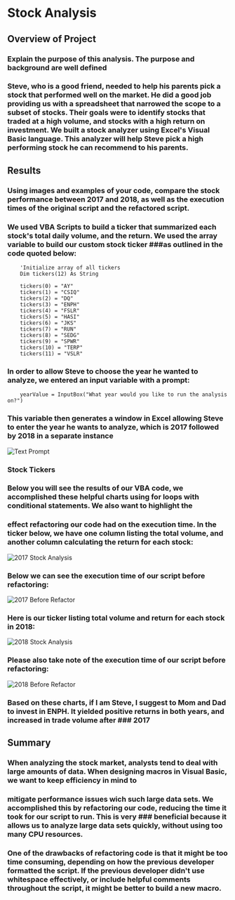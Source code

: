 # Stock Analysis

## Overview of Project

### Explain the purpose of this analysis. The purpose and background are well defined
### Steve, who is a good friend, needed to help his parents pick a stock that performed well on the market. He did a good job providing us with a spreadsheet that narrowed the scope to a subset of stocks. Their goals were to identify stocks that traded at a high volume, and stocks with a high return on investment. We built a stock analyzer using Excel's Visual Basic language. This analyzer will help Steve pick a high performing stock he can recommend to his parents.

## Results

### Using images and examples of your code, compare the stock performance between 2017 and 2018, as well as the execution times of the original script and the refactored script.

### We used VBA Scripts to build a ticker that summarized each stock's total daily volume, and the return. We used the array variable to build our custom stock ticker ###as outlined in the code quoted below:

```
    'Initialize array of all tickers
    Dim tickers(12) As String
    
    tickers(0) = "AY"
    tickers(1) = "CSIQ"
    tickers(2) = "DQ"
    tickers(3) = "ENPH"
    tickers(4) = "FSLR"
    tickers(5) = "HASI"
    tickers(6) = "JKS"
    tickers(7) = "RUN"
    tickers(8) = "SEDG"
    tickers(9) = "SPWR"
    tickers(10) = "TERP"
    tickers(11) = "VSLR"
```

### In order to allow Steve to choose the year he wanted to analyze, we entered an input variable with a prompt:

```
    yearValue = InputBox("What year would you like to run the analysis on?")
```
### This variable then generates a window in Excel allowing Steve to enter the year he wants to analyze, which is 2017 followed by 2018 in a separate instance
![Text Prompt](https://github.com/rivas-j/stock-analysis/blob/4a0563b137d8957645c4057297d97e788e6b343a/Resources/VBA_Challenge_textprompt.png)

### **Stock Tickers**

### Below you will see the results of our VBA code, we accomplished these helpful charts using for loops with conditional statements. We also want to highlight the  
### effect refactoring our code had on the execution time. In the ticker below, we have one column listing the total volume, and another column calculating the return for each stock:
![2017 Stock Analysis](https://github.com/rivas-j/stock-analysis/blob/568bf21329df5e139e59684e1c3e78cbd085732a/Resources/VBA_Challenge_2017.png)

### Below we can see the execution time of our script before refactoring:
![2017 Before Refactor](https://github.com/rivas-j/stock-analysis/blob/26e7f0b6e665f4f40ee42b83d67d93dc684adc11/Resources/2017%20Before%20Refactor.png)

### Here is our ticker listing total volume and return for each stock in 2018: 
![2018 Stock Analysis](https://github.com/rivas-j/stock-analysis/blob/4a0563b137d8957645c4057297d97e788e6b343a/Resources/VBA_Challenge_2018.png)

### Please also take note of the execution time of our script before refactoring:
![2018 Before Refactor](https://github.com/rivas-j/stock-analysis/blob/26e7f0b6e665f4f40ee42b83d67d93dc684adc11/Resources/2018%20Before%20Refactor.png)

### Based on these charts, if I am Steve, I suggest to Mom and Dad to invest in ENPH. It yielded positive returns in both years, and increased in trade volume after ### 2017

## Summary

### When analyzing the stock market, analysts tend to deal with large amounts of data. When designing macros in Visual Basic, we want to keep efficiency in mind to 
### mitigate performance issues wich such large data sets. We accomplished this by refactoring our code, reducing the time it took for our script to run. This is very ### beneficial because it allows us to analyze large data sets quickly, without using too many CPU resources.

### One of the drawbacks of refactoring code is that it might be too time consuming, depending on how the previous developer formatted the script. If the previous developer didn't use whitespace effectively, or include helpful comments throughout the script, it might be better to build a new macro.
